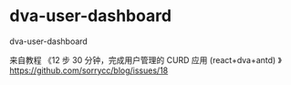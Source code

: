 # dva-user-dashboard
dva-user-dashboard

来自教程 《12 步 30 分钟，完成用户管理的 CURD 应用 (react+dva+antd) 》https://github.com/sorrycc/blog/issues/18